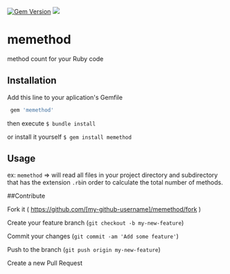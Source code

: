 [![Gem Version](https://badge.fury.io/rb/memethod.svg)](http://badge.fury.io/rb/memethod)
<a href="https://codeclimate.com/repos/552c9644e30ba026cd000687/feed"><img src="https://codeclimate.com/repos/552c9644e30ba026cd000687/badges/6c0a75cab634e1f38d99/gpa.svg" /></a>

# memethod
method count for your Ruby code

## Installation

Add this line to your aplication's Gemfile

```ruby
 gem 'memethod'
```

then execute
  `$ bundle install`

or install it yourself
 	`$ gem install memethod`

## Usage

ex: `memethod` => will read all files in your project directory and subdirectory that has the extension `.rb`in order to calculate the total number of methods.

##Contribute


Fork it ( https://github.com/[my-github-username]/memethod/fork )

Create your feature branch (`git checkout -b my-new-feature`)

Commit your changes (`git commit -am 'Add some feature'`)

Push to the branch (`git push origin my-new-feature`)

Create a new Pull Request
